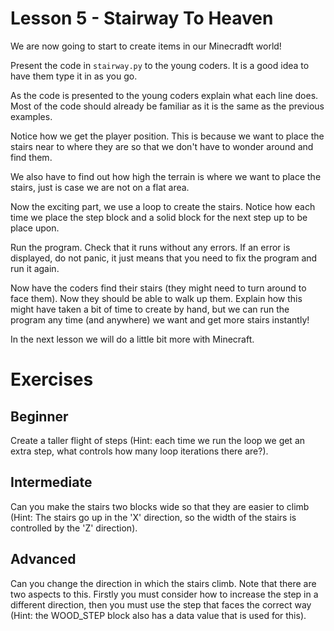 # Lesson 5 - Stairway To Heaven

We are now going to start to create items in our Minecradft world!

Present the code in `stairway.py` to the young coders. It is a good idea to have them type it in as you go.

As the code is presented to the young coders explain what each line does. Most of the code should already be familiar as it is the same as the previous examples.

Notice how we get the player position. This is because we want to place the stairs near to where they are so that we don't have to wonder around and find them.

We also have to find out how high the terrain is where we want to place the stairs, just is case we are not on a flat area.

Now the exciting part, we use a loop to create the stairs. Notice how each time we place the step block and a solid block for the next step up to be place upon.

Run the program. Check that it runs without any errors. If an error is displayed, do not panic, it just means that you need to fix the program and run it again.

Now have the coders find their stairs (they might need to turn around to face them). Now they should be able to walk up them. Explain how this might have taken a bit of time to create by hand, but we can run the program any time (and anywhere) we want and get more stairs instantly!

In the next lesson we will do a little bit more with Minecraft.

# Exercises

## Beginner

Create a taller flight of steps (Hint: each time we run the loop we get an extra step, what controls how many loop iterations there are?).

## Intermediate

Can you make the stairs two blocks wide so that they are easier to climb (Hint: The stairs go up in the 'X' direction, so the width of the stairs is controlled by the 'Z' direction).

## Advanced

Can you change the direction in which the stairs climb. Note that there are two aspects to this. Firstly you must consider how to increase the step in a different direction, then you must use the step that faces the correct way (Hint: the WOOD_STEP block also has a data value that is used for this).

